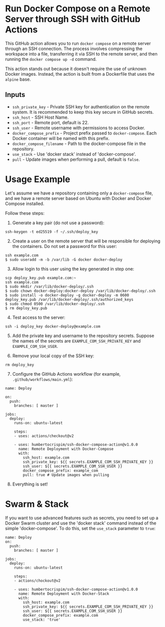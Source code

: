 # Run Docker Compose on a Remote Server through SSH with GitHub Actions

This GitHub action allows you to run `docker compose` on a remote server through an SSH connection. The process involves compressing the workspace into a file, transferring it via SSH to the remote server, and then running the `docker compose up -d` command.

This action stands out because it doesn't require the use of unknown Docker images. Instead, the action is built from a Dockerfile that uses the `alpine` base.

## Inputs

- `ssh_private_key` - Private SSH key for authentication on the remote system. It is recommended to keep this key secure in GitHub secrets.
- `ssh_host` - SSH Host Name.
- `ssh_port` - Remote port, default is 22.
- `ssh_user` - Remote username with permissions to access Docker.
- `docker_compose_prefix` - Project prefix passed to `docker-compose`. Each Docker container will be named with this prefix.
- `docker_compose_filename` - Path to the docker-compose file in the repository.
- `use_stack` - Use 'docker stack' instead of 'docker-compose'.
- `pull` - Update images when performing a pull, default is `false`.

# Usage Example

Let's assume we have a repository containing only a `docker-compose` file, and we have a remote server based on Ubuntu with Docker and Docker Compose installed.

Follow these steps:

1. Generate a key pair (do not use a password):

```
ssh-keygen -t ed25519 -f ~/.ssh/deploy_key

```

2. Create a user on the remote server that will be responsible for deploying the containers. Do not set a password for this user:

```
ssh example.com
$ sudo useradd -m -b /var/lib -G docker docker-deploy

```

3. Allow login to this user using the key generated in step one:

```
scp deploy_key.pub example.com:~
ssh example.com
$ sudo mkdir /var/lib/docker-deploy/.ssh
$ sudo chown docker-deploy:docker-deploy /var/lib/docker-deploy/.ssh
$ sudo install -o docker-deploy -g docker-deploy -m 0600 deploy_key.pub /var/lib/docker-deploy/.ssh/authorized_keys
$ sudo chmod 0500 /var/lib/docker-deploy/.ssh
$ rm deploy_key.pub

```

4. Test access to the server:

```
ssh -i deploy_key docker-deploy@example.com

```

5. Add the private key and username to the repository secrets. Suppose the names of the secrets are `EXAMPLE_COM_SSH_PRIVATE_KEY` and `EXAMPLE_COM_SSH_USER`.

6. Remove your local copy of the SSH key:

```
rm deploy_key

```

7. Configure the GitHub Actions workflow (for example, `.github/workflows/main.yml`):

```
name: Deploy

on:
  push:
    branches: [ master ]

jobs:
  deploy:
    runs-on: ubuntu-latest

    steps:
    - uses: actions/checkout@v2

    - uses: humbertocrispim/ssh-docker-compose-action@v1.0.0
      name: Remote Deployment with Docker-Compose
      with:
        ssh_host: example.com
        ssh_private_key: ${{ secrets.EXAMPLE_COM_SSH_PRIVATE_KEY }}
        ssh_user: ${{ secrets.EXAMPLE_COM_SSH_USER }}
        docker_compose_prefix: example_com
        pull: true # Update images when pulling

```

8. Everything is set!

# Swarm & Stack

If you want to use advanced features such as secrets, you need to set up a Docker Swarm cluster and use the 'docker stack' command instead of the simple 'docker-compose'. To do this, set the `use_stack` parameter to `true`:

```
name: Deploy
on:
  push:
    branches: [ master ]

jobs:
  deploy:
    runs-on: ubuntu-latest

    steps:
    - actions/chockout@v2

    - uses: humbertocrispim/ssh-docker-compose-action@v1.0.0
      name: Remote Deployment with Docker-Stack
      with:
        ssh_host: example.com
        ssh_private_key: ${{ secrets.EXAMPLE_COM_SSH_PRIVATE_KEY }}
        ssh_user: ${{ secrets.EXAMPLE_COM_SSH_USER }}
        docker_compose_prefix: example.com
        use_stack: 'true'
```